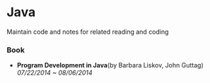 Java
====
Maintain code and notes for related reading and coding

### Book
- **Program Development in Java**(by Barbara Liskov, John Guttag)  *07/22/2014 ~ 08/06/2014*


